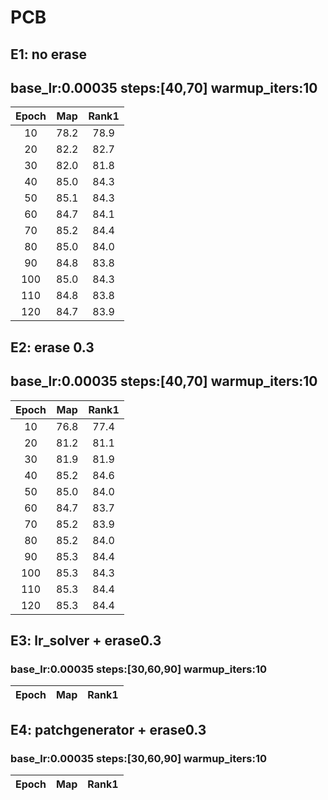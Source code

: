 # PCB
## E1: no erase
## base_lr:0.00035 steps:[40,70] warmup_iters:10
|Epoch|Map|Rank1|
 |:------:|:------:|:------:|
 |10|78.2|78.9|
 |20|82.2|82.7|
 |30|82.0|81.8|
 |40|85.0|84.3|
 |50|85.1|84.3|
 |60|84.7|84.1|
 |70|85.2|84.4|
 |80|85.0|84.0|
 |90|84.8|83.8|
 |100|85.0|84.3|
 |110|84.8|83.8|
 |120|84.7|83.9|
 
## E2: erase 0.3
## base_lr:0.00035 steps:[40,70] warmup_iters:10
|Epoch|Map|Rank1|
 |:------:|:------:|:------:|
 |10|76.8|77.4|
 |20|81.2|81.1|
 |30|81.9|81.9|
 |40|85.2|84.6|
 |50|85.0|84.0|
 |60|84.7|83.7|
 |70|85.2|83.9|
 |80|85.2|84.0|
 |90|85.3|84.4|
 |100|85.3|84.3|
 |110|85.3|84.4|
 |120|85.3|84.4|
 
## E3: lr_solver + erase0.3
### base_lr:0.00035 steps:[30,60,90] warmup_iters:10
|Epoch|Map|Rank1|
 |:------:|:------:|:------:|

## E4: patchgenerator + erase0.3
### base_lr:0.00035 steps:[30,60,90] warmup_iters:10
|Epoch|Map|Rank1|
 |:------:|:------:|:------:|
